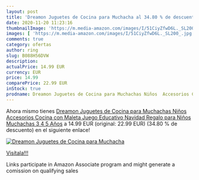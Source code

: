 ```yaml
---
layout: post
title: 'Dreamon Juguetes de Cocina para Muchacha al 34.80 % de descuento'
date: 2020-11-20 11:23:16
thumbnailImage: 'https://m.media-amazon.com/images/I/51CiyZfwD6L._SL200_.jpg'
images: [ 'https://m.media-amazon.com/images/I/51CiyZfwD6L._SL200_.jpg' ]
comments: true
category: ofertas
author: ring
slug: B088H56DVW
description:
actualPrice: 14.99 EUR
currency: EUR
price: 14.99
comparePrice: 22.99 EUR
inStock: true
prodname: Dreamon Juguetes de Cocina para Muchachas Niños  Accesorios Cocina con Maleta Juego Educativo  Navidad Regalo para Niños Muchachas 3 4 5 Años
---
```


Ahora mismo tienes [Dreamon Juguetes de Cocina para Muchachas Niños  Accesorios Cocina con Maleta Juego Educativo  Navidad Regalo para Niños Muchachas 3 4 5 Años](https://www.amazon.es/dp/B088H56DVW/?tag=tolees-21) a 14.99 EUR (original: 22.99 EUR) (34.80 %  de descuento) en el siguiente enlace!

[![Dreamon Juguetes de Cocina para Muchacha](https://m.media-amazon.com/images/I/51CiyZfwD6L._SL200_.jpg)](https://www.amazon.es/dp/B088H56DVW/?tag=tolees-21)

[Visítala!!!](https://www.amazon.es/dp/B088H56DVW/?tag=tolees-21)

Links participate in Amazon Associate program and might generate a comission on qualifying sales
